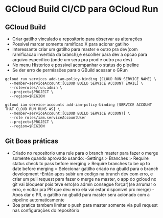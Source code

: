 
# GCloud Build CI/CD para GCloud Run

## GCloud Build
- Criar gatilho vinculado a repositorio para observar as alterações
- Possivel marcar somente ramificao X para acionar gatilho
- Interessante criar um gatilho para master e outro pra dev(com ramificacao invertida da branch),e escolher para dev a opcao para arquivo especifico (onde um sera pra prod e outro pra dev)
- No menu Historico e possivel acompanhar o status do pipeline
- Se der erro de permissões para o GBuild acessar o GRun
```
gcloud run services add-iam-policy-binding [CLOUD_RUN_SERVICE_NAME] \ 
  --member=serviceAccount:[CLOUD BUILD SERVICE ACCOUNT EMAIL] \
  --role=roles/run.admin \
  --project=$PROJECT \
  --region=$REGION
```
```
gcloud iam service-accounts add-iam-policy-binding [SERVICE ACCOUNT THAT CLOUD RUN RUNS AS] \
  --member=serviceAccount:[CLOUD BUILD SERVICE ACCOUNT] \
  --role roles/iam.serviceAccountUser
  --project=$PROJECT \
  --region=$REGION
```


## Git Boas práticas
- Criado no repositorio uma rule para o branch master para fazer o merge
somente quando aprovado usando:
-Settings > Branches > Require status check to pass before merging >
Require branches to be up to date before merging > Selecionar gatilho criado no gbuild
para o branch development
-Então apos subir um codigo na branch dev com erro, e criar um pull request para fazer o merge na master, o app do gcloud no git vai bloquear pois teve erro(so admin consegue forçar)(se arrumar o erro, e voltar pra PR que deu erro ela vai estar disponivel pro merge)
-Apos dar o PR, o gatilho no gbuild para master sera acionado com a pipeline automaticamente
- Boa pratica tambem limitar o push para master somente via pull request nas configurações
do repositório